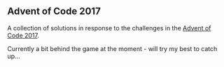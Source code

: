 ## Advent of Code 2017

A collection of solutions in response to the challenges in the
[Advent of Code 2017](http://adventofcode.com/2017).

Currently a bit behind the game at the moment - will try my best to catch up...
